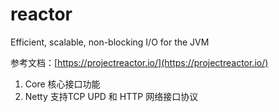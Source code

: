 # reactor

Efficient, scalable, non-blocking I/O for the JVM

参考文档：[https://projectreactor.io/](https://projectreactor.io/)

1. Core 核心接口功能
2. Netty 支持TCP UPD 和 HTTP 网络接口协议